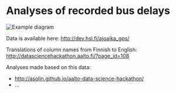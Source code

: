 Analyses of recorded bus delays
===============================

![Example diagram](http://dev.hsl.fi/images/ajoaika_gps_example.png "Example diagram")

Data is available here: http://dev.hsl.fi/ajoaika_gps/

Translations of column names from Finnish to English: http://datasciencehackathon.aalto.fi/?page_id=108

Analyses made based on this data:
* http://asolin.github.io/aalto-data-science-hackathon/
* ...
